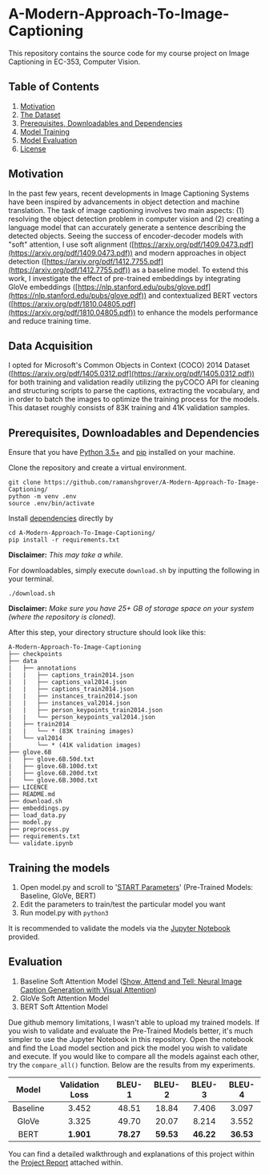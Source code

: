 # A-Modern-Approach-To-Image-Captioning
This repository contains the source code for my course project on Image Captioning in EC-353, Computer Vision.

## Table of Contents
  1. [Motivation](#Motivation)
  2. [The Dataset](#Data-Acquisition)
  3. [Prerequisites, Downloadables and Dependencies](#Prerequisites,-Downloadables-and-Dependencies)
  4. [Model Training](#Training-the-models)
  5. [Model Evaluation](#Evaluation)
  6. [License](https://github.com/ramanshgrover/A-Modern-Approach-To-Image-Captioning/blob/master/LICENSE)

## Motivation
In the past few years, recent developments in Image Captioning Systems have been inspired by advancements in object detection and machine translation. The task of image captioning involves two main aspects: (1) resolving the object detection problem in computer vision and (2) creating a language model that can accurately generate a sentence describing the detected objects. Seeing the success of encoder-decoder models with "soft" attention, I use soft alignment ([https://arxiv.org/pdf/1409.0473.pdf](https://arxiv.org/pdf/1409.0473.pdf)) and modern approaches in object detection ([https://arxiv.org/pdf/1412.7755.pdf](https://arxiv.org/pdf/1412.7755.pdf)) as a baseline model. To extend this work, I investigate the effect of pre-trained embeddings by integrating GloVe embeddings ([https://nlp.stanford.edu/pubs/glove.pdf](https://nlp.stanford.edu/pubs/glove.pdf)) and contextualized BERT vectors ([https://arxiv.org/pdf/1810.04805.pdf](https://arxiv.org/pdf/1810.04805.pdf)) to enhance the models performance and reduce training time.

## Data Acquisition
I opted for Microsoft's Common Objects in Context (COCO) 2014 Dataset ([https://arxiv.org/pdf/1405.0312.pdf](https://arxiv.org/pdf/1405.0312.pdf)) for both training and validation readily utilizing the pyCOCO API for cleaning and structuring scripts to parse the captions, extracting the vocabulary, and in order to batch the images to optimize the training process for the models. This dataset roughly consists of 83K training and 41K validation samples.

## Prerequisites, Downloadables and Dependencies
Ensure that you have [Python 3.5+](https://www.python.org/downloads/) and [pip](https://pip.pypa.io/en/stable/installing/#installing-with-get-pip-py) installed on your machine.

Clone the repository and create a virtual environment.
```shell
git clone https://github.com/ramanshgrover/A-Modern-Approach-To-Image-Captioning/
python -m venv .env
source .env/bin/activate
```

Install [dependencies](https://github.com/ramanshgrover/A-Modern-Approach-To-Image-Captioning/tree/master/requirements.txt) directly by
```shell
cd A-Modern-Approach-To-Image-Captioning/
pip install -r requirements.txt
``` 
**Disclaimer:** _This may take a while._

For downloadables, simply execute `download.sh` by inputting the following in your terminal.
```shell
./download.sh
```
**Disclaimer:** _Make sure you have 25+ GB of storage space on your system (where the repository is cloned)._

After this step, your directory structure should look like this:
```
A-Modern-Approach-To-Image-Captioning
├── checkpoints
├── data
|   ├── annotations
|   |   ├── captions_train2014.json
|   |   ├── captions_val2014.json
|   |   ├── captions_train2014.json
|   |   ├── instances_train2014.json
|   |   ├── instances_val2014.json
|   |   ├── person_keypoints_train2014.json
|   |   └── person_keypoints_val2014.json
|   ├── train2014
|   |   └── * (83K training images)
|   └── val2014
|       └── * (41K validation images)
├── glove.6B
|   ├── glove.6B.50d.txt
|   ├── glove.6B.100d.txt
|   ├── glove.6B.200d.txt
|   └── glove.6B.300d.txt
├── LICENCE
├── README.md
├── download.sh
├── embeddings.py
├── load_data.py
├── model.py
├── preprocess.py
├── requirements.txt
└── validate.ipynb
```
## Training the models
1. Open model.py and scroll to '[START Parameters](https://github.com/ramanshgrover/A-Modern-Approach-To-Image-Captioning/blob/bc34fd97a35790007ddbf6afd27e3013729aa1b9/model.py#L39-L57)' (Pre-Trained Models: Baseline, GloVe, BERT)
2. Edit the parameters to train/test the particular model you want
3. Run model.py with `python3`

It is recommended to validate the models via the [Jupyter Notebook](https://github.com/ramanshgrover/A-Modern-Approach-To-Image-Captioning/blob/main/validate.ipynb) provided.

## Evaluation
1. Baseline Soft Attention Model ([Show, Attend and Tell: Neural Image Caption Generation with Visual Attention](https://arxiv.org/pdf/1502.03044.pdf))
2. GloVe Soft Attention Model
3. BERT Soft Attention Model

Due github memory limitations, I wasn't able to upload my trained models. If you wish to validate and evaluate the Pre-Trained Models better, it's much simpler to use the Jupyter Notebook in this repository. Open the notebook and find the Load model section and pick the model you wish to validate and execute. If you would like to compare all the models against each other, try the `compare_all()` function. Below are the results from my experiments.

|   Model  | Validation Loss | BLEU-1 | BLEU-2 | BLEU-3 | BLEU-4 |
|:--------:|:---------------:|:------:|:------:|:------:|:------:|
| Baseline |      3.452      |  48.51 |  18.84 |  7.406 |  3.097 |
|   GloVe  |      3.325      |  49.70 |  20.07 |  8.214 |  3.552 |
|   BERT   |      **1.901**      |  **78.27** |  **59.53** |  **46.22** |  **36.53** |

You can find a detailed walkthrough and explanations of this project within the [Project Report](https://github.com/ramanshgrover/A-Modern-Approach-To-Image-Captioning/blob/master/Report.pdf) attached within.

